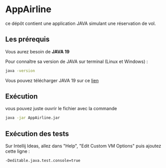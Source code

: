 # AppAirline

ce dépôt contient une application JAVA simulant une réservation de vol.

## Les prérequis

Vous aurez besoin de __JAVA 19__


Pour connaître sa version de JAVA sur terminal (Linux et Windows) :

```bash
java -version
```

Vous pouvez télécharger JAVA 19 sur ce [lien](https://www.oracle.com/java/technologies/downloads/) 

## Exécution
vous pouvez juste ouvrir le fichier avec la commande 

```bash
java -jar AppAirline.jar
```
## Exécution des tests
Sur Intellij Ideas, allez dans "Help", "Edit Custom VM Options" puis ajoutez cette ligne :

```bash
-Deditable.java.test.console=true
```
